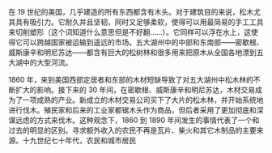 在 19 世纪的美国，几乎建造的所有东西都含有木头。对于建筑目的来说，松木尤其具有吸引力。它耐久并且坚韧，同时又足够柔软，使得可以用最简易的手工工具来切削塑形（这个词知道什么意思但是不好翻……）。它同样可以浮在水上，这使得它可以跨越国家被运输到遥远的市场。五大湖州中的中部和东南部——密歇根、威斯康辛和明尼苏达——都含有巨大的松树林和很多用来把原木从全国各地漂到五大湖中的大型河流。

1860 年，来到美国西部定居者和东部的木材短缺导致了对五大湖州中松木林的不断扩大的影响。接下来的 30 年间，在密歇根、威斯康辛和明尼苏达，木材交易成为了一项成熟的产业。新成立的木材交易公司买下了大片的松木林，并开始系统地进行伐木。殖民家和后来的工业家都锯木头作为商品，但后者采用了更加彻底和深谋远虑的方式来伐木。这种观念下，1860 到 1890 年间发生的事情代表了一个和过去的明显的区别。寻求额外收入的农民不再是瓦片、柴火和其它木制品的主要来源。十九世纪七十年代，农民和城市居民